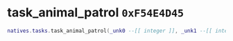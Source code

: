 # task_animal_patrol `0xF54E4D45`

```lua
natives.tasks.task_animal_patrol(_unk0 --[[ integer ]], _unk1 --[[ integer ]])
```